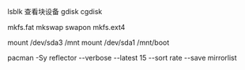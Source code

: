 
lsblk 查看块设备
gdisk
cgdisk


mkfs.fat
mkswap
swapon
mkfs.ext4

mount /dev/sda3 /mnt
mount /dev/sda1 /mnt/boot

pacman -Sy
reflector --verbose --latest 15 --sort rate --save mirrorlist

